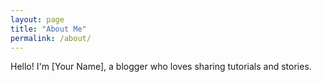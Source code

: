 ```yaml
---
layout: page
title: "About Me"
permalink: /about/
---
```


Hello! I'm [Your Name], a blogger who loves sharing tutorials and stories.
